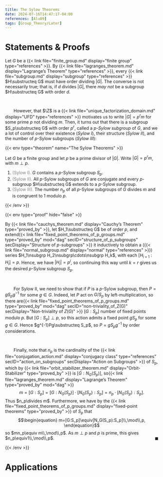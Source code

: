 ```yaml
---
title: The Sylow Theorems
date: 2024-07-16T14:47:17-04:00
references: [Alu09]
tags: [Group_Theory/Later]
---
```


# Statements & Proofs

Let $G$ be a {{< link file="finite_group.md" display="finite group" type="references" >}}. By {{< link file="lagranges_theorem.md" display="Lagrange’s Theorem" type="references" >}}, every {{< link file="subgroup.md" display="subgroup" type="references" >}} $H\substructeq G$ must have order dividing $|G|$. The converse is not necessarily true; that is, if $d$ divides $|G|$, there *may not* be a subgroup $H\substructeq G$ with order $d$.

<br>

&emsp;&emsp;However, that $\Z$ is a {{< link file="unique_factorization_domain.md" display="UFD" type="references" >}} motivates us to write $|G|=p^rm$ for some prime $p$ not dividing $m$. Then, it turns out that there is a subgroup $S_p\substructeq G$ with order $p^r$, called a *$p$-Sylow subgroup* of $G$, and we a lot of control over their existence (*Sylow I*), their structure (*Sylow II*), and the number of $p$-Sylow subgroups (*Sylow III*):

{{< env type="theorem" name="The Sylow Theorems" >}}

Let $G$ be a finite group and let $p$ be a prime divisor of $|G|$. Write $|G|=p^rm$, with $m\perp p$.
1. <span style="color:gray">(Sylow I).</span> $G$ contains a $p$-Sylow subgroup $S_p$.
2. <span style="color:gray">(Sylow II).</span> All $p$-Sylow subgroups of $G$ are conjugate and every $p$-subgroup $H\substructeq G$ extends to a $p$-Sylow subgroup.
3. <span style="color:gray">(Sylow III).</span> The number $n_p$ of all $p$-Sylow subgroups of $G$ divides $m$ and is congruent to $1$ modulo $p$.

{{< /env >}}

{{< env type="proof" hide="false" >}}

By {{< link file="cauchys_theorem.md" display="Cauchy’s Theorem" type="proved_by" >}}, let $H_1\substructeq G$ be of order $p$, and extend{{< link file="fixed_point_theorems_of_p_groups.md" type="proved_by" mod="dag" secID="structure_of_p_subgroups" secDisplay="Structure of $p$-subgroups" >}} it inductively to obtain a ({{< link file="normal_subgroup.md" display="normal" type="references" >}}) series $H_1\nsubgrp H_2\nsubgrp\cdots\nsubgrp H_k$, with each $[H_{i+1}:H_i]=p$. Hence, we have $|H_i|=p^i$, so continuing this way until $k=r$ gives us the desired $p$-Sylow subgroup $S_p$.

<br>

&emsp;&emsp;For Sylow II, we need to show that if $P$ is a $p$-Sylow subgroup, then $P=gS_pg^{-1}$ for some $g\in G$. Indeed, let $P$ act on $G/S_p$ by left-multiplication, so there are{{< link file="fixed_point_theorems_of_p_groups.md" type="proved_by" mod="dag" secID="non-triviality_of_Z(G)" secDisplay="Non-triviality of $Z(G)$" >}} $[G:S_p]$ number of fixed points modulo $p$. But $[G:S_p]\perp p$, so this action admits a fixed point $gS_p$ for some $g\in G$. Hence $g^{-1}Pg\substructeq S_p$, so $P=gS_pg^{-1}$ by order considerations.

<br>

&emsp;&emsp;Finally, note that $n_p$ is the cardinality of the {{< link file="conjugation_action.md" display="conjugacy class" type="references" secID="action_on_subgroups" secDisplay="Action on Subgroups" >}} of $S_p$, which by {{< link file="orbit_stabilizer_theorem.md" display="Orbit-Stabilizer" type="proved_by" >}} is $[G:N_G(S_p)]$, so{{< link file="lagranges_theorem.md" display="Lagrange’s Theorem" type="proved_by" mod="dag" >}}
$$\begin{equation}
    m=[G:S_p]=[G:N_G(S_p)]\cdot[N_G(S_p):S_p]=n_p\cdot[N_G(S_p):S_p].
\end{equation}$$
Thus $n_p\divides m$. Furthermore, we have by the {{< link file="fixed_point_theorems_of_p_groups.md" display="fixed-point theorems" type="proved_by" >}} of $S_p$ that
$$\begin{equation}
    m=[G:S_p]\equiv[N_G(S_p):S_p]\\,\mod\\,p,
\end{equation}$$
so $mn_p\equiv m\\,\mod\\,p$. As $m\perp p$ and $p$ is prime, this gives $n_p\equiv1\\,\mod\\,p$.<span style="float:right;">$\blacksquare$</span>

{{< /env >}}

# Applications
